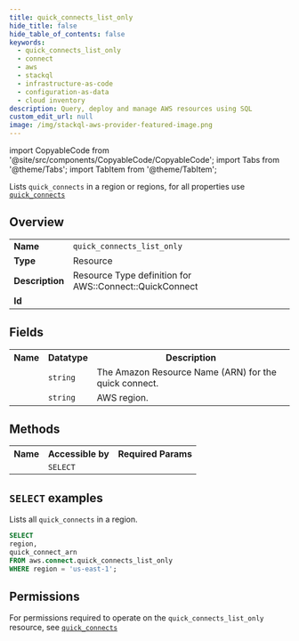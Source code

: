 ```yaml
---
title: quick_connects_list_only
hide_title: false
hide_table_of_contents: false
keywords:
  - quick_connects_list_only
  - connect
  - aws
  - stackql
  - infrastructure-as-code
  - configuration-as-data
  - cloud inventory
description: Query, deploy and manage AWS resources using SQL
custom_edit_url: null
image: /img/stackql-aws-provider-featured-image.png
---
```


import CopyableCode from '@site/src/components/CopyableCode/CopyableCode';
import Tabs from '@theme/Tabs';
import TabItem from '@theme/TabItem';

Lists <code>quick_connects</code> in a region or regions, for all properties use <a href="/services/serviceName/quick_connects/"><code>quick_connects</code></a>

## Overview
<table>
<tbody>
<tr><td><b>Name</b></td><td><code>quick_connects_list_only</code></td></tr>
<tr><td><b>Type</b></td><td>Resource</td></tr>
<tr><td><b>Description</b></td><td>Resource Type definition for AWS::Connect::QuickConnect</td></tr>
<tr><td><b>Id</b></td><td><CopyableCode code="aws.connect.quick_connects_list_only" /></td></tr>
</tbody>
</table>

## Fields
<table>
<tbody>
<tr><th>Name</th><th>Datatype</th><th>Description</th></tr><tr><td><CopyableCode code="quick_connect_arn" /></td><td><code>string</code></td><td>The Amazon Resource Name (ARN) for the quick connect.</td></tr>
<tr><td><CopyableCode code="region" /></td><td><code>string</code></td><td>AWS region.</td></tr>
</tbody>
</table>

## Methods

<table>
<tbody>
  <tr>
    <th>Name</th>
    <th>Accessible by</th>
    <th>Required Params</th>
  </tr>
  <tr>
    <td><CopyableCode code="list_resources" /></td>
    <td><code>SELECT</code></td>
    <td><CopyableCode code="region" /></td>
  </tr>
</tbody>
</table>

## `SELECT` examples
Lists all <code>quick_connects</code> in a region.
```sql
SELECT
region,
quick_connect_arn
FROM aws.connect.quick_connects_list_only
WHERE region = 'us-east-1';
```


## Permissions

For permissions required to operate on the <code>quick_connects_list_only</code> resource, see <a href="/services/connect/quick_connects/#permissions"><code>quick_connects</code></a>

